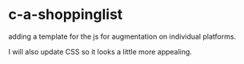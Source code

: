 # c-a-shoppinglist

adding a template for the js for augmentation on individual platforms.

I will also update CSS so it looks a little more appealing.